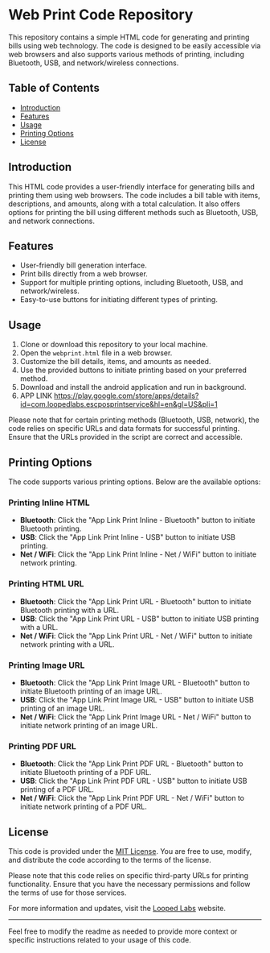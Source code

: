 # Web Print Code Repository

This repository contains a simple HTML code for generating and printing bills using web technology. The code is designed to be easily accessible via web browsers and also supports various methods of printing, including Bluetooth, USB, and network/wireless connections.

## Table of Contents

- [Introduction](#introduction)
- [Features](#features)
- [Usage](#usage)
- [Printing Options](#printing-options)
- [License](#license)

## Introduction

This HTML code provides a user-friendly interface for generating bills and printing them using web browsers. The code includes a bill table with items, descriptions, and amounts, along with a total calculation. It also offers options for printing the bill using different methods such as Bluetooth, USB, and network connections.

## Features

- User-friendly bill generation interface.
- Print bills directly from a web browser.
- Support for multiple printing options, including Bluetooth, USB, and network/wireless.
- Easy-to-use buttons for initiating different types of printing.

## Usage

1. Clone or download this repository to your local machine.
2. Open the `webprint.html` file in a web browser.
3. Customize the bill details, items, and amounts as needed.
4. Use the provided buttons to initiate printing based on your preferred method.
5. Download and install the android application and run in background.
6. APP LINK https://play.google.com/store/apps/details?id=com.loopedlabs.escposprintservice&hl=en&gl=US&pli=1

Please note that for certain printing methods (Bluetooth, USB, network), the code relies on specific URLs and data formats for successful printing. Ensure that the URLs provided in the script are correct and accessible.

## Printing Options

The code supports various printing options. Below are the available options:

### Printing Inline HTML

- **Bluetooth**: Click the "App Link Print Inline - Bluetooth" button to initiate Bluetooth printing.
- **USB**: Click the "App Link Print Inline - USB" button to initiate USB printing.
- **Net / WiFi**: Click the "App Link Print Inline - Net / WiFi" button to initiate network printing.

### Printing HTML URL

- **Bluetooth**: Click the "App Link Print URL - Bluetooth" button to initiate Bluetooth printing with a URL.
- **USB**: Click the "App Link Print URL - USB" button to initiate USB printing with a URL.
- **Net / WiFi**: Click the "App Link Print URL - Net / WiFi" button to initiate network printing with a URL.

### Printing Image URL

- **Bluetooth**: Click the "App Link Print Image URL - Bluetooth" button to initiate Bluetooth printing of an image URL.
- **USB**: Click the "App Link Print Image URL - USB" button to initiate USB printing of an image URL.
- **Net / WiFi**: Click the "App Link Print Image URL - Net / WiFi" button to initiate network printing of an image URL.

### Printing PDF URL

- **Bluetooth**: Click the "App Link Print PDF URL - Bluetooth" button to initiate Bluetooth printing of a PDF URL.
- **USB**: Click the "App Link Print PDF URL - USB" button to initiate USB printing of a PDF URL.
- **Net / WiFi**: Click the "App Link Print PDF URL - Net / WiFi" button to initiate network printing of a PDF URL.

## License

This code is provided under the [MIT License](LICENSE). You are free to use, modify, and distribute the code according to the terms of the license.

Please note that this code relies on specific third-party URLs for printing functionality. Ensure that you have the necessary permissions and follow the terms of use for those services.

For more information and updates, visit the [Looped Labs](https://loopedlabs.com) website.

--- 

Feel free to modify the readme as needed to provide more context or specific instructions related to your usage of this code.
